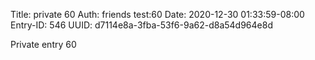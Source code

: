 Title: private 60
Auth: friends test:60
Date: 2020-12-30 01:33:59-08:00
Entry-ID: 546
UUID: d7114e8a-3fba-53f6-9a62-d8a54d964e8d

Private entry 60